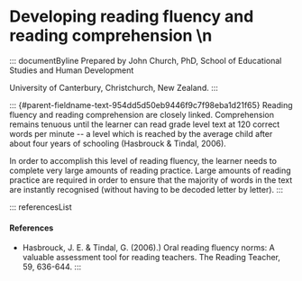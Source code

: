 # Developing reading fluency and reading comprehension \n

::: documentByline
Prepared by John Church, PhD, School of Educational Studies and Human
Development

University of Canterbury, Christchurch, New Zealand.
:::

::: {#parent-fieldname-text-954dd5d50eb9446f9c7f98eba1d21f65}
Reading fluency and reading comprehension are closely linked.
Comprehension remains tenuous until the learner can read grade level
text at 120 correct words per minute -- a level which is reached by the
average child after about four years of schooling (Hasbrouck & Tindal,
2006).

In order to accomplish this level of reading fluency, the learner needs
to complete very large amounts of reading practice. Large amounts of
reading practice are required in order to ensure that the majority of
words in the text are instantly recognised (without having to be decoded
letter by letter).
:::

::: referencesList
#### References

-   Hasbrouck, J. E. & Tindal, G. (2006).) Oral reading fluency norms: A
    valuable assessment tool for reading teachers. The Reading Teacher,
    59, 636-644.
:::
